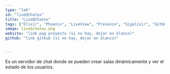 ```yaml
---
type: "lab"
id: "liveQChatex"
title: "LiveQChatex"
tags: ["Elixir", "Phoenix", "LiveView", "Presence", "Gigalixir", "GitHub Actions"]
image: liveQchatex.png
website: "link pag proyecto (si no hay, dejar en blanco)"
github: "link github (si no hay, dejar en blanco)"


---
```


Es un servidor de chat donde se pueden crear salas dinámicamente y ver el estado de los usuarios.
